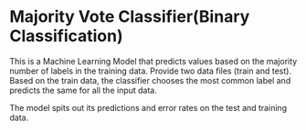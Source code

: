 # Majority Vote Classifier(Binary Classification)
This is a Machine Learning Model that predicts values based on the majority number of labels in the training data.
Provide two data files (train and test). Based on the train data, the classifier chooses the most common label and predicts 
the same for all the input data. 

The model spits out its predictions and error rates on the test and training data.
